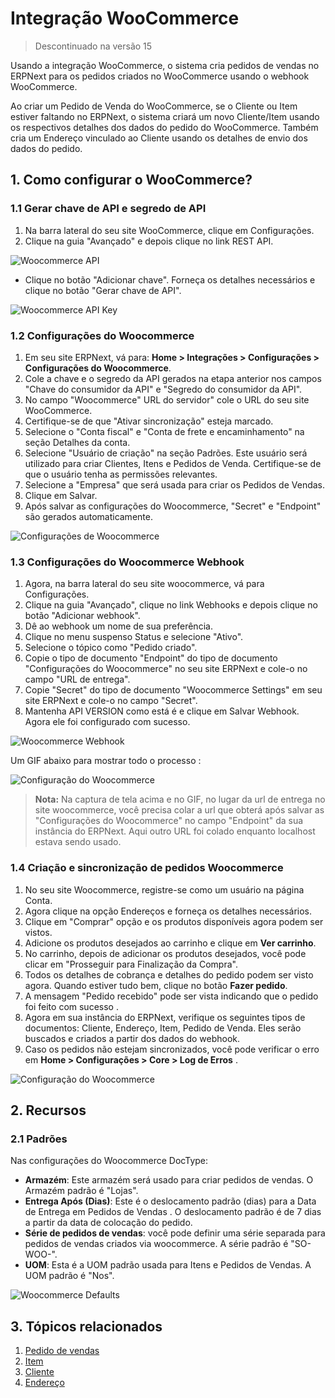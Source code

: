 # Integração WooCommerce




> Descontinuado na versão 15
> 
> 

Usando a integração WooCommerce, o sistema cria pedidos de vendas no ERPNext para os pedidos criados no WooCommerce usando o webhook WooCommerce.

 Ao criar um Pedido de Venda do WooCommerce, se o Cliente ou Item estiver faltando no ERPNext, o sistema criará um novo Cliente/Item usando os respectivos detalhes dos dados do pedido do WooCommerce. Também cria um Endereço vinculado ao Cliente usando os detalhes de envio dos dados do pedido.

## 1. Como configurar o WooCommerce?

### 1.1 Gerar chave de API e segredo de API

1. Na barra lateral do seu site WooCommerce, clique em Configurações.
2. Clique na guia "Avançado" e depois clique no link REST API.

![Woocommerce API](/files/wc-add-key.png)![]()

- Clique no botão "Adicionar chave". Forneça os detalhes necessários e clique no botão "Gerar chave de API".

![Woocommerce API Key](/files/wc-generate-keys.png)![]()

### 1.2 Configurações do Woocommerce

1. Em seu site ERPNext, vá para: **Home > Integrações > Configurações > Configurações do Woocommerce**.
2. Cole a chave e o segredo da API gerados na etapa anterior nos campos "Chave do consumidor da API" e "Segredo do consumidor da API".
3. No campo "Woocommerce" URL do servidor" cole o URL do seu site WooCommerce.
4. Certifique-se de que "Ativar sincronização" esteja marcado.
5. Selecione o "Conta fiscal" e "Conta de frete e encaminhamento" na seção Detalhes da conta.
6. Selecione "Usuário de criação" na seção Padrões. Este usuário será utilizado para criar Clientes, Itens e Pedidos de Venda. Certifique-se de que o usuário tenha as permissões relevantes.
7. Selecione a "Empresa" que será usada para criar os Pedidos de Vendas.
8. Clique em Salvar.
9. Após salvar as configurações do Woocommerce, "Secret" e "Endpoint" são gerados automaticamente.

![Configurações de Woocommerce](/files/woocommerce-settings.png)![]()  


### 1.3 Configurações do Woocommerce Webhook

1. Agora, na barra lateral do seu site woocommerce, vá para Configurações.
2. Clique na guia "Avançado", clique no link Webhooks e depois clique no botão "Adicionar webhook".
3. Dê ao webhook um nome de sua preferência.
4. Clique no menu suspenso Status e selecione "Ativo".
5. Selecione o tópico como "Pedido criado".
6. Copie o tipo de documento "Endpoint" do tipo de documento "Configurações do Woocommerce" no seu site ERPNext e cole-o no campo "URL de entrega".
7. Copie "Secret" do tipo de documento "Woocommerce Settings" em seu site ERPNext e cole-o no campo "Secret".
8. Mantenha API VERSION como está é e clique em Salvar Webhook. Agora ele foi configurado com sucesso.

![Woocommerce Webhook](/files/wc-webhook.png)![]()  


Um GIF abaixo para mostrar todo o processo :

![Configuração do Woocommerce](/files/woocommerce-setup.gif)![]()  



> **Nota:** Na captura de tela acima e no GIF, no lugar da url de entrega no site woocommerce, você precisa colar a url que obterá após salvar as "Configurações do Woocommerce" no campo "Endpoint" da sua instância do ERPNext. Aqui outro URL foi colado enquanto localhost estava sendo usado.
> 
> 

### 1.4 Criação e sincronização de pedidos Woocommerce

1. No seu site Woocommerce, registre-se como um usuário na página Conta.
2. Agora clique na opção Endereços e forneça os detalhes necessários.
3. Clique em "Comprar" opção e os produtos disponíveis agora podem ser vistos.
4. Adicione os produtos desejados ao carrinho e clique em **Ver carrinho**.
5. No carrinho, depois de adicionar os produtos desejados, você pode clicar em "Prosseguir para Finalização da Compra".
6. Todos os detalhes de cobrança e detalhes do pedido podem ser visto agora. Quando estiver tudo bem, clique no botão **Fazer pedido**.
7. A mensagem "Pedido recebido" pode ser vista indicando que o pedido foi feito com sucesso .
8. Agora em sua instância do ERPNext, verifique os seguintes tipos de documentos: Cliente, Endereço, Item, Pedido de Venda. Eles serão buscados e criados a partir dos dados do webhook.
9. Caso os pedidos não estejam sincronizados, você pode verificar o erro em **Home > Configurações > Core > Log de Erros** .

![Configuração do Woocommerce](/files/woocommerce-order.gif)![]()  


## 2. Recursos

### 2.1 Padrões

Nas configurações do Woocommerce DocType:

* **Armazém**: Este armazém será usado para criar pedidos de vendas. O Armazém padrão é "Lojas".
* **Entrega Após (Dias)**: Este é o deslocamento padrão (dias) para a Data de Entrega em Pedidos de Vendas . O deslocamento padrão é de 7 dias a partir da data de colocação do pedido.
* **Série de pedidos de vendas**: você pode definir uma série separada para pedidos de vendas criados via woocommerce. A série padrão é "SO-WOO-".
* **UOM**: Esta é a UOM padrão usada para Itens e Pedidos de Vendas. A UOM padrão é "Nos".

![Woocommerce Defaults](/files/wc-defaults.png)![]()  


## 3. Tópicos relacionados

1. [Pedido de vendas](/docs/pt/selling/sales-order)
2. [Item](/docs/pt/stock/item)
3. [Cliente](/docs/pt/CRM/customer)
4. [Endereço](/docs/pt/CRM/address)


